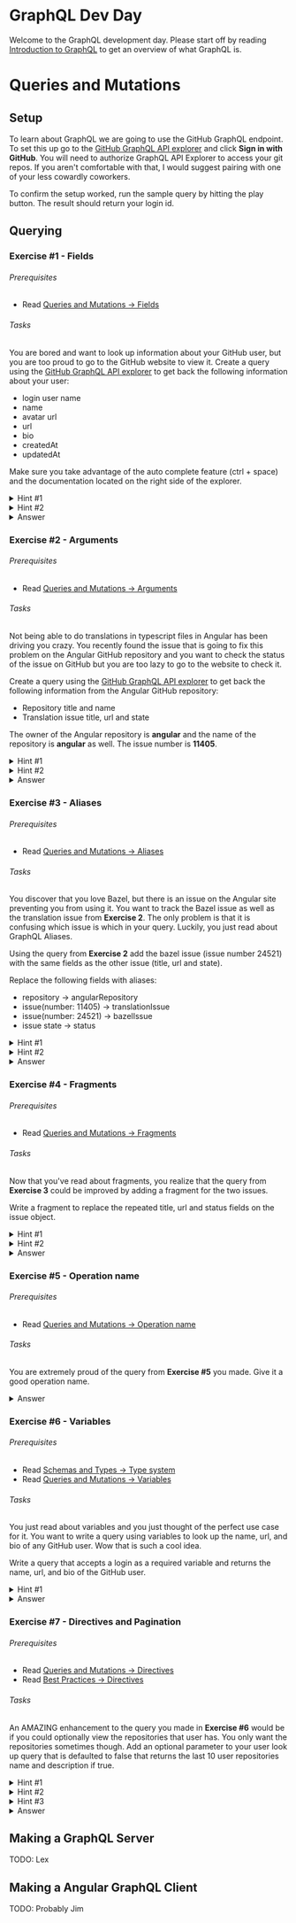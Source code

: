 # GraphQL Dev Day #

Welcome to the GraphQL development day. Please start off by reading [Introduction to GraphQL](https://graphql.org/learn/)
to get an overview of what GraphQL is.

# Queries and Mutations #

## Setup ##
To learn about GraphQL we are going to use the GitHub GraphQL endpoint. To set this up go to the [GitHub GraphQL API explorer](https://developer.github.com/v4/explorer/) 
and click **Sign in with GitHub**. You will need to authorize GraphQL API Explorer to access your git repos. If you aren't
comfortable with that, I would suggest pairing with one of your less cowardly coworkers. 

To confirm the setup worked, run the sample query by hitting the play button. The result should return your login id.
 
## Querying ##

### Exercise #1 - Fields ###

###### Prerequisites ######
* Read [Queries and Mutations &rarr; Fields](https://graphql.org/learn/queries/#fields)

###### Tasks ######
You are bored and want to look up information about your GitHub user, but you are too proud to go to the GitHub website to view it.
Create a query using the [GitHub GraphQL API explorer](https://developer.github.com/v4/explorer/) to get back the following information about your user:
* login user name
* name
* avatar url
* url
* bio
* createdAt
* updatedAt

Make sure you take advantage of the auto complete feature (ctrl + space) and the documentation located on the right side of the explorer.

<details><summary>Hint #1</summary><p>

Use the `viewer` root object

</p></details>
<details><summary>Hint #2</summary><p>

The start of the query should look something like this:
```graphql
query { 
  viewer {
    login
  }
}
```

</p></details>
<details><summary>Answer</summary><p>

__Query__
```graphql
query { 
  viewer {
    login
    name
    avatarUrl
    url
    bio
    createdAt
    updatedAt
  }
}
```

__Response__
```graphql
{
  "data": {
    "viewer": {
      "login": "youruser",
      "name": "your name",
      "avatarUrl": "https://avatars1.githubusercontent.com/u/1234",
      "url": "https://github.com/youruser",
      "bio": null,
      "createdAt": "2012-05-04T01:05:26Z",
      "updatedAt": "2018-05-03T16:44:05Z"
    }
  }
}
```

</p></details>

### Exercise #2 - Arguments ###

###### Prerequisites ######
* Read [Queries and Mutations &rarr; Arguments](https://graphql.org/learn/queries/#arguments)

###### Tasks ######
Not being able to do translations in typescript files in Angular has been driving you crazy. You recently found the issue
that is going to fix this problem on the Angular GitHub repository and you want to check the status of the issue on GitHub
but you are too lazy to go to the website to check it.

Create a query using the [GitHub GraphQL API explorer](https://developer.github.com/v4/explorer/) to get back the following information from the Angular GitHub repository:
* Repository title and name
* Translation issue title, url and state


The owner of the Angular repository is **angular** and the name of the repository is **angular** as well. The issue number is **11405**.

<details><summary>Hint #1</summary><p>

Use the `repository` root object

</p></details>
<details><summary>Hint #2</summary><p>

The start of the query should look like this:
```graphql
query {
  repository(owner: "angular", name: "angular") {  
  }
}
```

</p></details>
<details><summary>Answer</summary><p>

__Query__
```graphql
query {
  repository(owner: "angular", name: "angular") {
    name
    description
    issue(number: 11405) {
      title
      url
      state
    }
  }
}
```

__Response__
```graphql
{
  "data": {
    "repository": {
      "name": "angular",
      "description": "One framework. Mobile & desktop.",
      "issue": {
        "title": "i18n: Able to use translation strings outside a template",
        "url": "https://github.com/angular/angular/issues/11405",
        "state": "OPEN"
      }
    }
  }
}
```

</p></details>

### Exercise #3 - Aliases ###

###### Prerequisites ######
* Read [Queries and Mutations &rarr; Aliases](https://graphql.org/learn/queries/#aliases)

###### Tasks ######
You discover that you love Bazel, but there is an issue on the Angular site preventing you from using it. You want to track
the Bazel issue as well as the translation issue from **Exercise 2**. The only problem is that it is confusing which issue
is which in your query. Luckily, you just read about GraphQL Aliases. 
 
Using the query from **Exercise 2** add the bazel issue (issue number 24521) with the same fields as the other issue (title, url and state).

Replace the following fields with aliases:
* repository &rarr; angularRepository
* issue(number: 11405) &rarr; translationIssue
* issue(number: 24521) &rarr; bazelIssue
* issue state &rarr; status

<details><summary>Hint #1</summary><p>

The answer to **Exercise 2** is:
```graphql
query {
  repository(owner: "angular", name: "angular") {
    name
    description
    issue(number: 11405) {
      title
      url
      state
    }
  }
}
```

</p></details>
<details><summary>Hint #2</summary><p>

Renaming the repository looks like this: 
```graphql
query {
  angularRepository: repository(owner: "angular", name: "angular") {
    name
    ...
  }
}
```

</p></details>
<details><summary>Answer</summary><p>

__Query__
```graphql
query {
  angularRepository: repository(owner: "angular", name: "angular") {
    name
    description
    translationIssue: issue(number: 11405) {
      title
      url
      status: state
    }
    bazelIssue: issue(number: 24521) {
      title
      url
      status: state
    }
  }
}
```

__Response__
```graphql
{
  "data": {
    "angularRepository": {
      "name": "angular",
      "description": "One framework. Mobile & desktop.",
      "translationIssue": {
        "title": "i18n: Able to use translation strings outside a template",
        "url": "https://github.com/angular/angular/issues/11405",
        "status": "OPEN"
      },
      "bazelIssue": {
        "title": "Bazel build of router broken in 6.0.5",
        "url": "https://github.com/angular/angular/issues/24521",
        "status": "OPEN"
      }
    }
  }
}
```

</p></details>

### Exercise #4 - Fragments ###

###### Prerequisites ######
* Read [Queries and Mutations &rarr; Fragments](https://graphql.org/learn/queries/#fragments)

###### Tasks ######
Now that you've read about fragments, you realize that the query from **Exercise 3** could be improved by adding a fragment
for the two issues.

Write a fragment to replace the repeated title, url and status fields on the issue object.

<details><summary>Hint #1</summary><p>

The answer to **Exercise 3** is:
```graphql
query {
  angularRepository: repository(owner: "angular", name: "angular") {
    name
    description
    translationIssue: issue(number: 11405) {
      title
      url
      status: state
    }
    bazelIssue: issue(number: 24521) {
      title
      url
      status: state
    }
  }
}
```

</p></details>
<details><summary>Hint #2</summary><p>

The fragment should look like this:
```graphql
fragment issueFields on Issue {
      title
      url
      status: state
}
```

</p></details>
<details><summary>Answer</summary><p>

__Query__
```graphql
query {
  angularRepository: repository(owner: "angular", name: "angular") {
    name
    description
    translationIssue: issue(number: 11405) {
      ...issueFields
    }
    bazelIssue: issue(number: 24521) {
      ...issueFields
    }
  }
}

fragment issueFields on Issue {
      title
      url
      status: state
}
```

__Response__
```graphql
{
  "data": {
    "angularRepository": {
      "name": "angular",
      "description": "One framework. Mobile & desktop.",
      "translationIssue": {
        "title": "i18n: Able to use translation strings outside a template",
        "url": "https://github.com/angular/angular/issues/11405",
        "status": "OPEN"
      },
      "bazelIssue": {
        "title": "Bazel build of router broken in 6.0.5",
        "url": "https://github.com/angular/angular/issues/24521",
        "status": "OPEN"
      }
    }
  }
}
```

</p></details>

### Exercise #5 - Operation name ###

###### Prerequisites ######
* Read [Queries and Mutations &rarr; Operation name](https://graphql.org/learn/queries/#operation-name)

###### Tasks ######

You are extremely proud of the query from **Exercise #5** you made. Give it a good operation name.

<details><summary>Answer</summary><p>

__Query__
```graphql
query IssueWatcher {
  angularRepository: repository(owner: "angular", name: "angular") {
    name
    description
    translationIssue: issue(number: 11405) {
      ...issueFields
    }
    bazelIssue: issue(number: 24521) {
      ...issueFields
    }
  }
}

fragment issueFields on Issue {
      title
      url
      status: state
}
```

</p></details>

### Exercise #6 - Variables ###

###### Prerequisites ######
* Read [Schemas and Types &rarr; Type system](https://graphql.org/learn/schema/#type-system)
* Read [Queries and Mutations &rarr; Variables](https://graphql.org/learn/queries/#variables)

###### Tasks ######
You just read about variables and you just thought of the perfect use case for it. You want to write a query using variables
to look up the name, url, and bio of any GitHub user. Wow that is such a cool idea.

Write a query that accepts a login as a required variable and returns the name, url, and bio of the GitHub user.

<details><summary>Hint #1</summary><p>

Use the `user` root object

</p></details>
<details><summary>Answer</summary><p>

__Query__
```graphql
query UserLookup($login: String!) {
  user(login: $login) {
    name
    bio
    url
  }
}
```

__Query Variables__
```graphql
{
  "login": "jimeh87"
}
```

__Response__
```graphql
{
  "data": {
    "user": {
      "name": "Jim",
      "bio": null,
      "url": "https://github.com/Jimeh87"
    }
  }
}
```

</p></details>

### Exercise #7 - Directives and Pagination ###

###### Prerequisites ######
* Read [Queries and Mutations &rarr; Directives](https://graphql.org/learn/queries/#variables)
* Read [Best Practices &rarr; Directives](https://graphql.org/learn/pagination/)

###### Tasks ######
An AMAZING enhancement to the query you made in **Exercise #6** would be if you could optionally view the repositories that
user has. You only want the repositories sometimes though. Add an optional parameter to your user look up query that is defaulted
to false that returns the last 10 user repositories name and description if true.

<details><summary>Hint #1</summary><p>

__Query__
```graphql
query UserLookup($login: String!) {
  user(login: $login) {
    name
    bio
    url
  }
}
```

__Query Variables__
```graphql
{
  "login": "jimeh87"
}
```

</p></details>

<details><summary>Hint #2</summary><p>

If you are struggling with what an edge and a node is, this is how the GitHub documentation describe them:
> #### Connection
>Connections let you query related objects as part of the same call. With connections, you can use a single GraphQL call where you would have to use multiple calls to a REST API. For more information, see "Migrating from REST to GraphQL."
>
>It's helpful to picture a graph: dots connected by lines. The dots are nodes, the lines are edges. A connection defines a relationship between nodes.
>
> ##### Edge
>Edges represent connections between nodes. When you query a connection, you traverse its edges to get to its nodes. Every edges field has a node field and a cursor field. Cursors are used for pagination.
>
> ##### Node
>Node is a generic term for an object. You can look up a node directly, or you can access related nodes via a connection. If you specify a node that does not return a scalar, you must include subfields until all fields return scalars. For information on accessing node IDs via the REST API v3 and using them in GraphQL queries, see "Using Global Node IDs."

So to get to what is actually contained in the object you are going to need to go repositories &rarr; edges &rarr; node.
 
</p></details>
<details><summary>Hint #3</summary><p>

The repositories query section should look something like this:
```graphql
repositories(last: 10) @include(if: $withRepositories) {
  edges {
    node {
      name,
      description
    }
  }
}
```
  
</p></details>
<details><summary>Answer</summary><p>

__Query__
```graphql
query userLookup($login: String!, $withRepositories: Boolean = false) {
  user(login: $login) {
    name
    bio
    url
    repositories(last: 10) @include(if: $withRepositories) {
      edges {
        node {
          name,
          description
        }
      }
    }
  }
}
```

__Query Variables__
```graphql
{
  "login": "jimeh87",
  "withRepositories": true
}
```

__Response__
```graphql
{
  "data": {
    "user": {
      "name": "Jim",
      "bio": null,
      "url": "https://github.com/Jimeh87",
      "repositories": {
        "edges": [
          {
            "node": {
              "name": "training",
              "description": null
            }
          },
          {
            "node": {
              "name": "game-of-life",
              "description": "Angular 4 / Bootstrap 4 / Canvas implementation of the game of life"
            }
          },
          {
            "node": {
              "name": "angular-attack-2018",
              "description": "The 2018 Angular Attack Entry by Lowered Expectations"
            }
          },
          {
            "node": {
              "name": "rankit",
              "description": null
            }
          },
          {
            "node": {
              "name": "graphql-devday",
              "description": null
            }
          }
        ]
      }
    }
  }
}
```

</p></details>


## Making a GraphQL Server ##

TODO: Lex

## Making a Angular GraphQL Client ##

TODO: Probably Jim
